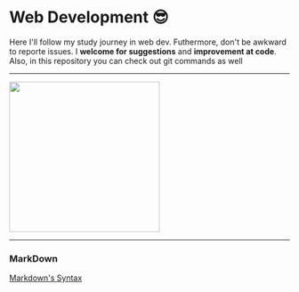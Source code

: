 # Web Development  😎

Here I'll follow my study journey in web dev. 
Futhermore, don't be awkward to reporte issues. 
I **welcome for suggestions** and **improvement at code**.
Also, in this repository you can check out git commands as well

<hr />

<img src="https://i.pinimg.com/originals/2a/53/65/2a53651a35816f499270d8275fd5318f.gif" width="270"/>

<hr />


### MarkDown 

[Markdown's Syntax](https://www.markdownguide.org/basic-syntax/)









